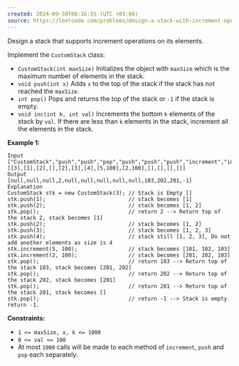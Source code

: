 ```yaml
---
created: 2024-09-30T08:16:55 (UTC +03:00)
source: https://leetcode.com/problems/design-a-stack-with-increment-operation/description/?envType=daily-question&envId=2024-09-30
---
```

Design a stack that supports increment operations on its elements.

Implement the `CustomStack` class:

-   `CustomStack(int maxSize)` Initializes the object with `maxSize` which is the maximum number of elements in the stack.
-   `void push(int x)` Adds `x` to the top of the stack if the stack has not reached the `maxSize`.
-   `int pop()` Pops and returns the top of the stack or `-1` if the stack is empty.
-   `void inc(int k, int val)` Increments the bottom `k` elements of the stack by `val`. If there are less than `k` elements in the stack, increment all the elements in the stack.


**Example 1:**

```
Input
["CustomStack","push","push","pop","push","push","push","increment","increment","pop","pop","pop","pop"]
[[3],[1],[2],[],[2],[3],[4],[5,100],[2,100],[],[],[],[]]
Output
[null,null,null,2,null,null,null,null,null,103,202,201,-1]
Explanation
CustomStack stk = new CustomStack(3); // Stack is Empty []
stk.push(1);                          // stack becomes [1]
stk.push(2);                          // stack becomes [1, 2]
stk.pop();                            // return 2 --> Return top of the stack 2, stack becomes [1]
stk.push(2);                          // stack becomes [1, 2]
stk.push(3);                          // stack becomes [1, 2, 3]
stk.push(4);                          // stack still [1, 2, 3], Do not add another elements as size is 4
stk.increment(5, 100);                // stack becomes [101, 102, 103]
stk.increment(2, 100);                // stack becomes [201, 202, 103]
stk.pop();                            // return 103 --> Return top of the stack 103, stack becomes [201, 202]
stk.pop();                            // return 202 --> Return top of the stack 202, stack becomes [201]
stk.pop();                            // return 201 --> Return top of the stack 201, stack becomes []
stk.pop();                            // return -1 --> Stack is empty return -1.
```


**Constraints:**

-   `1 <= maxSize, x, k <= 1000`
-   `0 <= val <= 100`
-   At most `1000` calls will be made to each method of `increment`, `push` and `pop` each separately.
